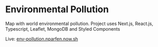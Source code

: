 # Environmental Pollution

Map with world environmental pollution. Project uses Next.js, React.js, Typescript, Leaflet, MongoDB and Styled Components

Live: [env-pollution.nparfen.now.sh](https://env-pollution.nparfen.now.sh/)
